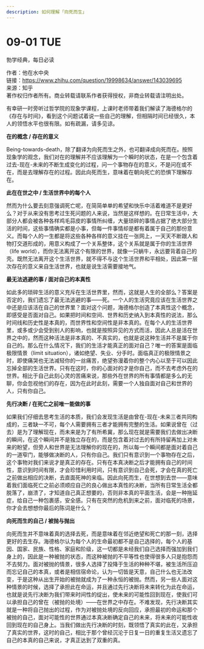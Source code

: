 ```yaml
---
description: 如何理解「向死而生」
---
```


# 09-01 TUE

勃学经典，每日必读

作者：他在水中央  
链接：https://www.zhihu.com/question/19998634/answer/143039695  
来源：知乎  
著作权归作者所有。商业转载请联系作者获得授权，非商业转载请注明出处。  
  


有幸研一时旁听过哲学院的现象学课程，上课时老师带着我们解读了海德格尔的《存在与时间》，看到这个问题试着说一些自己的理解，但相隔时间已经很久，本人的领悟水平也很有限。如有疏漏，请多见谅。

**在的概念 / 存在的意义**

Being-towards-death，除了翻译为向死而生之外，也可翻译成向死而在。按照现象学的观念，我们对在的理解并不应该理解为一个瞬时的状态，在是一个包含着过去-现在-未来的不断生成变化的过程，问一个事物存在的意义，不是问在或不在，而是去理解存在的过程。因此向死而生，意味着在朝向死亡的恐惧下理解存在。

**此在在世之中 / 生活世界中的每个人**

然而为什么要去刻意强调死亡呢，在简简单单的希望和快乐中活着难道不是更好么？对于从来没有思考过生死问题的人来说，当然是这样想的。在日常生活中，大部分人都会被各种各样鸡毛蒜皮的事情所纠缠，大量琐碎的事情占据了绝大部分生活的时间，这些事情确实都是小事，但每一件事情却是都有着属于自己的那份意义。而每个人的一生都是将这些各种各样的意义挂在一张网上，一天天不断跟人和物打交道形成的，用意义构成了一个关系整体，这个关系就是属于你的生活世界（life world），而你无法离开这个有限的世界，就像一只蜗牛，永远要背着自己的壳。既然无法离开这个生活世界，就不得不与这个生活世界和平相处，因此第一层次存在的意义来自生活世界，也就是说生活需要接地气。

**最无法逃避的事 / 面对自己的本真性**

如此多的琐碎生活的意义充斥在生活世界里，然而，这就是人生的全部么？答案是否定的，我们遗忘了最无法逃避的事——死。一个人的生活究竟应该在生活世界之中还是应该活在自己的世界里？面对这个问题，海德格尔创造了本真性这个概念，即感受是否面对自己。如果把时间和空间、世界和历史纳入到本真性的说法，那么时间线和历史性是本真的，而世界性和空间性是非本真的。在每个人的生活世界里，或多或少会受到别人的影响，也就是按照异见的方式而活，因此人总是活在世界之中的，然而这种活法是非本真的、不真实的，也就是说这种生活并不是属于你自己的。那么在什么情况下，我们的生活才能真正的面对自己？唯一的答案是面临极限情景（limit situation），诸如绝望、失业、分手时。面临真正的极限情景之时，即使痛哭也无法减轻你的一丝痛苦，绝望弥漫着你的整个内心以至于可以因此忘掉全部的生活世界。只有在这时，你的心面对的才是你自己，而不去考虑外在的世界。相比于自己此刻心灵的苦痛来说，那些外在世界的所有事情都是多么的无聊，你会忽视他们的存在，因为在此时此刻，需要一个人独自面对自己和世界的人，只有你自己。

**先行决断 / 在死亡之前唯一能做的事**

如果我们仔细去思考生活的本质，我们会发现生活是由曾在-现在-未来三者共同构成的，三者缺一不可，每个人需要拥有三者才能拥有完整的生活。如果说曾在（过去）是为了理解现在，而未来是为了有所希冀，那么现在就是需要我们去做出决断的瞬间，在这个瞬间并不是独立存在的，而是包含着对过去的有所持留再加上对未来的盼望，但旁人和世界是无法理解你的现在的，所以每一个瞬间都是面对着自己的一道窄门，能够做决断的人，只有你自己。我们只有意识到一个事物存在之后，这个事物对我们来说才是真正的存在。只有在本真决断之后才能拥有自己的时间性，意识到时间有限，才会珍惜利用时间，只有意识到自己会死，才会在真的死亡之前做出相应的决断，去直面死神的来临。因此向死而生，在世想到去世——意味着我们面临死亡之前必须顺应自己的良心做出本真性的决断，当所有日常生活全都脱落了，崩溃了，才知道自己真正想要的，否则非本真的平面生活，会是一种拖延症，给自己一种包裹感，安全感。只有在突然的危机到来之前，面对临死的场景，你才会去想想你最后的陈词是什么？

**向死而生的自己 / 被抛与抛出**

向死而生并不意味着真的选择去死，而是意味着在邻近绝望和死亡的那一刻，选择更好的去生存。海德格尔认为每个人的生命最初都不是自己选择的，每个人的基因、国家、民族、性格、家庭和阶级，这一切都是未经我们自己选择而强加到我们身上的，因此是一种被抛的状态，而这种被抛的不平等性也使得很多人只是抱怨而不去努力。面对被抛的情景，很多人选择了投降于生活的种种不堪，被生活所压迫而忘记自己的本真，或者是相信宿命论，认为一切皆是天意，自己什么也无法改变，于是这种从出生开始的被抛就成为了一种永恒的被抛。然而，另一些人面对这种情景的时候，选择了承担此在命运，并且通过先行决断将未来转化为此在命运，也就是说先行决断为我们带来时间性的绽出，使未来的可能性回到现在，使我们可以承担自己的曾在（被抛的处境）——在世界之中存在。不难发现，先行决断其实就是一种将自己抛出的过程，作为对被抛处境的反向回应，承担最初的命运和那个被抛的自己，面对可能性的世界通过本真决断确定自己的未来，将未来的可能性收回到现在的自己身上。当我们做出先行决断的时刻，既领悟了真实的此在，又承担了真实的世界，这时的自己，相比于那个曾经沉沦于日复一日的重复生活又遗忘了自己的本真的自己来说，才真正达到了双重的真。

